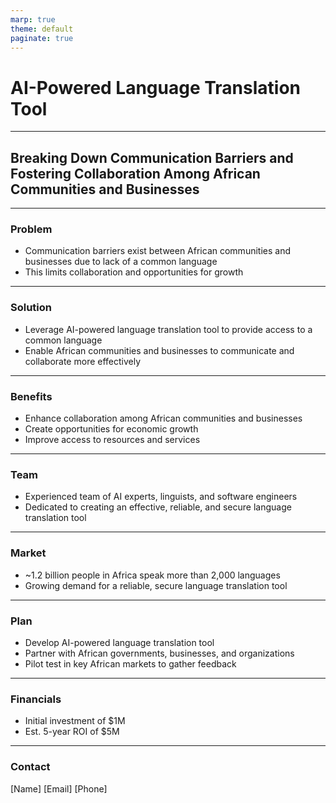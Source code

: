 ```yaml
---
marp: true
theme: default
paginate: true
---
```

# AI-Powered Language Translation Tool

---
## Breaking Down Communication Barriers and Fostering Collaboration Among African Communities and Businesses

---
### Problem

- Communication barriers exist between African communities and businesses due to lack of a common language
- This limits collaboration and opportunities for growth

---
### Solution

- Leverage AI-powered language translation tool to provide access to a common language
- Enable African communities and businesses to communicate and collaborate more effectively

---
### Benefits

- Enhance collaboration among African communities and businesses
- Create opportunities for economic growth
- Improve access to resources and services

---
### Team 

- Experienced team of AI experts, linguists, and software engineers
- Dedicated to creating an effective, reliable, and secure language translation tool

---
### Market

- ~1.2 billion people in Africa speak more than 2,000 languages
- Growing demand for a reliable, secure language translation tool

---
### Plan

- Develop AI-powered language translation tool
- Partner with African governments, businesses, and organizations
- Pilot test in key African markets to gather feedback

---
### Financials

- Initial investment of $1M
- Est. 5-year ROI of $5M

---
### Contact

[Name]
[Email]
[Phone]
  
